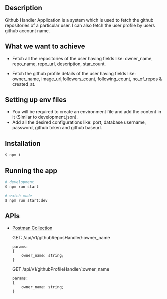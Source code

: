 
## Description

Github Handler Application is a system which is used to fetch the github repositories of a particular user.
I can also fetch the user profile by users github account name.


## What we want to achieve

  - Fetch all the repositories of the user having fields like: owner_name, repo_name, repo_url, description, star_count.

  - Fetch the github profile details of the user having fields like: owner_name, image_url,followers_count, following_count,       no_of_repos & created_at.
  

## Setting up env files

- You will be required to create an environment file and add the content in it (Similar to development.json).
- Add all the desired configurations like: port, database username, password, github token and github baseurl.


## Installation

```bash
$ npm i
```

## Running the app

```bash
# development
$ npm run start

# watch mode
$ npm run start:dev
```


## APIs

- [Postman Collection](https://www.getpostman.com/collections/b8a5cb53950218184650)


   GET: /api/v1/githubReposHandler/:owner_name

   ```
   params: 
   {
       owner_name: string;
   }
   ```

   GET /api/v1/githubProfileHandler/:owner_name

   ```
   params: 
   {
       owner_name: string;
   }

   ```
